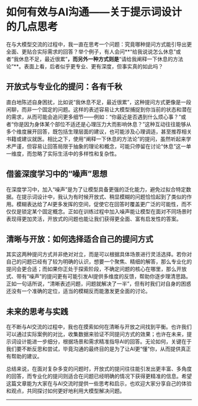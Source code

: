 # 如何有效与AI沟通——关于提示词设计的几点思考

在与大模型交流的过程中，我一直在思考一个问题：究竟哪种提问方式能引导出更全面、更贴合实际需求的回答？举个例子，有人会问**“给我说说怎么休息”或者“我休息不足，最近很累”**，而另外一种方式则是**“请给我阐释一下休息的方法论”**。表面上看，后者似乎更专业、更有深度，但事实真的如此吗？

## 开放式与专业化的提问：各有千秋

直白地陈述自身困扰，比如说“我休息不足，最近很累”，这种提问方式更像是一段闲聊，而非一个固定的问题。这样的表述容易让大模型捕捉到你当前的状态和潜在的需求，从而可能会追问更多细节——例如：“你最近是否遇到什么烦心事？”或者“你是因为身体某个部位不适还是心理压力大而影响休息？”这种互动往往能够从多个维度展开回答，既包括生理层面的建议，也可能涉及心理调适，甚至推荐相关书籍或建议就医。相比之下，使用“阐释一下休息的方法论”的提问，虽然听起来学术严谨，但容易让回答局限于抽象的理论和概念，可能只停留在讨论“休息”这一单一维度，而忽略了实际生活中的多样性和复杂性。

## 借鉴深度学习中的“噪声”思想

在深度学习中，加入“噪声”是为了让模型具备更强的泛化能力，避免过拟合特定数据。在提示词设计中，我认为有时候开放式、稍显模糊的问题恰恰起到了类似的作用。模糊表达给了AI更多发挥的空间，促使它在回答时覆盖更广泛的可能性，而不仅仅是锁定某个固定概念。正如在训练过程中加入噪声能让模型在面对不同场景时表现得更加灵活，开放式的问题也能让我们获得更全面、富有启发性的答案。

## 清晰与开放：如何选择适合自己的提问方式

其实这两种提问方式并非绝对对立，而是可以根据具体场景进行灵活选择。若你对自己的问题已经有了较为明确的认识，想要一个聚焦、精细的解答，那么专业化的提问会更合适；而如果你正处于探索阶段，不确定问题的核心在哪里，那么开放式、带有“噪声”的提问更有可能引发AI提供多维度的反馈，帮助你逐步理清思路。正如一句话所说，“清晰表述问题，问题就解决了一半”，但有时我们对自身的困惑还没有一个准确的定位，适当的模糊反而能激发更全面的讨论。

## 未来的思考与实践

在不断与AI交流的过程中，我也在摸索如何在清晰与开放之间找到平衡。也许我们可以通过实际案例的对比，收集数据来验证不同提问方式的效果；也许在未来，提示词设计能进一步细分，根据场景和需求精准指导AI的回答。无论如何，关键在于我们要不断反思和尝试，毕竟沟通的最终目的是为了让AI更“懂”你，从而提供真正有帮助的建议。

总结来说，在面对复杂多变的问题时，开放式的提问往往能引发出更丰富、多角度的回答，而专业化的提问则适合在问题已经明确的情况下获得更精准的信息。希望这篇文章能为大家在与AI交流时提供一些思考和启示，也欢迎大家分享自己的体验和观点，共同探讨如何更好地利用大模型解决问题。

------

